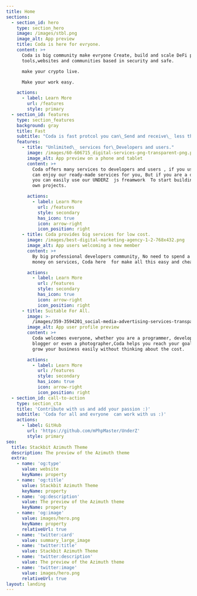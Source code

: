 ```yaml
---
title: Home
sections:
  - section_id: hero
    type: section_hero
    image: /images/stbl.png
    image_alt: App preview
    title: Coda is here for evryone.
    content: >+
      Coda is big community make evryone Create, build and scale DeFi projects,
      tools,websites and communities based in security and safe.

      make your crypto live.

      Make your work easy.

    actions:
      - label: Learn More
        url: /features
        style: primary
  - section_id: features
    type: section_features
    background: gray
    title: Fast
    subtitle: "Coda is fast protcol you can\_Send and receive\_ less than a 5 second."
    features:
      - title: "Unlimited\_ services for\_Developers and users."
        image: /images/60-606715_digital-services-png-transparent-png.png
        image_alt: App preview on a phone and tablet
        content: >+
          Coda offers many services to developers and users , if you user you
          can enjoy our ready-made services for you, But if you are a developer
          you can easily use our UNDERZ  js freamwork  To start building your
          own projects.

        actions:
          - label: Learn More
            url: /features
            style: secondary
            has_icon: true
            icon: arrow-right
            icon_position: right
      - title: Coda provides big services for low cost.
        image: /images/best-digital-marketing-agency-1-2-768x432.png
        image_alt: App users welcoming a new member
        content: >+
          By big professional developers community, No need to spend a lot of
          money on services, Coda here  for make all this easy and cheap

        actions:
          - label: Learn More
            url: /features
            style: secondary
            has_icon: true
            icon: arrow-right
            icon_position: right
      - title: Suitable For All.
        image: >-
          /images/359-3594201_social-media-advertising-services-transparent-social-media-engagement.png
        image_alt: App user profile preview
        content: >+
          Coda welcomes everyone, whether you are a programmer, developer,
          blogger or even a photographer,Coda helps you reach your goals and
          grow your business easily without thinking about the cost.

        actions:
          - label: Learn More
            url: /features
            style: secondary
            has_icon: true
            icon: arrow-right
            icon_position: right
  - section_id: call-to-action
    type: section_cta
    title: 'Contribute with us and add your passion :)'
    subtitle: 'Coda for all and evryone  can work with us :)'
    actions:
      - label: GitHub
        url: 'https://github.com/mPhpMaster/UnderZ'
        style: primary
seo:
  title: Stackbit Azimuth Theme
  description: The preview of the Azimuth theme
  extra:
    - name: 'og:type'
      value: website
      keyName: property
    - name: 'og:title'
      value: Stackbit Azimuth Theme
      keyName: property
    - name: 'og:description'
      value: The preview of the Azimuth theme
      keyName: property
    - name: 'og:image'
      value: images/hero.png
      keyName: property
      relativeUrl: true
    - name: 'twitter:card'
      value: summary_large_image
    - name: 'twitter:title'
      value: Stackbit Azimuth Theme
    - name: 'twitter:description'
      value: The preview of the Azimuth theme
    - name: 'twitter:image'
      value: images/hero.png
      relativeUrl: true
layout: landing
---
```

